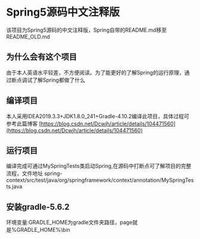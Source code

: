 # Spring5源码中文注释版
该项目为Spring5源码的中文注释版，Spring自带的README.md移至README_OLD.md

## 为什么会有这个项目
由于本人英语水平较差，不方便阅读。为了能更好的了解Spring的运行原理，通过断点调试了解Spring都做了什么

## 编译项目
本人采用IDEA2019.3.3+JDK1.8.0_241+Gradle-4.10.2编译此项目，具体过程可参考此篇博客
[https://blog.csdn.net/Dcwjh/article/details/104471560](https://blog.csdn.net/Dcwjh/article/details/104471560)

## 运行项目
编译完成可通过MySpringTests类启动Spring,在源码中打断点可了解项目的完整流程，文件地址
spring-context/src/test/java/org/springframework/context/annotation/MySpringTests.java

## 安装gradle-5.6.2
环境变量:GRADLE_HOME为gradle文件夹路径，page就是%GRADLE_HOME%\bin

